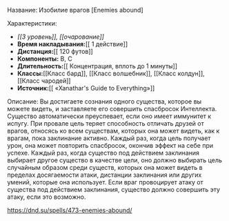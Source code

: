 Название: Изобилие врагов \[Enemies abound] 

Характеристики:
- *[[3 уровень]], [[очарование]]*
- **Время накладывания:**[[ 1 действие]]
- **Дистанция:**[[ 120 футов]]
- **Компоненты:** В, С
- **Длительность:**[[ Концентрация, вплоть до 1 минуты]]
- **Классы:**[[Класс  бард]], [[Класс волшебник]], [[Класс колдун]], [[Класс чародей]]
- **Источник:**[[ «Xanathar's Guide to Everything»]]

Описание:
Вы достигаете сознания одного существа, которое вы можете видеть, и заставляете его совершить спасбросок Интеллекта. Существо автоматически преуспевает, если оно имеет иммунитет к испугу. При провале цель теряет способность отличать друзей от врагов, относясь ко всем существам, которых она может видеть, как к врагам, пока заклинание активно. Каждый раз, когда цель получает урон, она может повторить спасбросок, окончив эффект на себе при успехе.
Каждый раз, когда существо под действием заклинания выбирает другое существо в качестве цели, оно должно выбирать цель случайным образом среди существ, которых она может видеть в пределах досягаемости атаки, дистанции заклинания или других умений, которые она использует. Если враг провоцирует атаку от существа под действием заклинания, существо должно совершить эту атаку, если это возможно.

https://dnd.su/spells/473-enemies-abound/